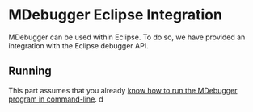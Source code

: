 # MDebugger Eclipse Integration
MDebugger can be used within Eclipse. To do so, we have provided an integration with the Eclipse debugger API.

## Running
This part assumes that you already [know how to run the MDebugger program in command-line](https://github.com/moji1/MDebugger). d
